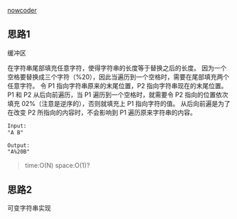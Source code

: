 [nowcoder](https://www.nowcoder.com/practice/4060ac7e3e404ad1a894ef3e17650423?tpId=13&tqId=11155&tPage=1&rp=1&ru=/ta/coding-interviews&qru=/ta/coding-interviews/question-ranking)

## 思路1
缓冲区

 在字符串尾部填充任意字符，使得字符串的长度等于替换之后的长度。
 因为一个空格要替换成三个字符（%20），因此当遍历到一个空格时，需要在尾部填充两个任意字符。
 令 P1 指向字符串原来的末尾位置，P2 指向字符串现在的末尾位置。
 P1 和 P2 从后向前遍历，当 P1 遍历到一个空格时，就需要令 P2 指向的位置依次填充 02%（注意是逆序的），否则就填充上 P1 指向字符的值。
 从后向前遍是为了在改变 P2 所指向的内容时，不会影响到 P1 遍历原来字符串的内容。
 
```html
Input:
"A B"

Output:
"A%20B"
```
 > time:O(N) space:O(1)?
 
## 思路2
可变字符串实现  

